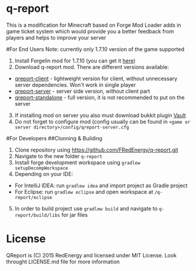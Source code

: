 # q-report
This is a modification for Minecraft based on Forge Mod Loader adds in game ticket system which would provide you a better feedback from players and helps to improve your server

#For End Users
Note: currently only 1.7.10 version of the game supported

1. Install Forgelin mod for 1.7.10 (you can get it [here](https://github.com/FRedEnergy/Forgelin/releases/tag/v0.1.0))
2. Download q-report mod. There are different versions available:
  * [qreport-client](https://github.com/FRedEnergy/q-report/releases/download/v1.1.1/qreport-v1.1.1-client.jar) - lightweight version for client, without unnecessary server dependencies. Won't work in single player
  * [qreport-server](https://github.com/FRedEnergy/q-report/releases/download/v1.1.1/qreport-v1.1.1-server.jar) - server side version, without client part
  * [qreport-standalone](https://github.com/FRedEnergy/q-report/releases/download/v1.1.1/qreport-v1.1.1-standalone.jar) - full version, it is not recommended to put on the server
3. If installing mod on server you also must download bukkit plugin [Vault](http://dev.bukkit.org/bukkit-plugins/vault/files/47-vault-1-4-1/)
4. Do not forget to configure mod (config usually can be found in `<game or server directory>/config/qreport-server.cfg`
  

#For Developers
##Clonning & Building
1. Clone repository using https://github.com/FRedEnergy/q-report.git
2. Navigate to the new folder `q-report`
3. Install forge development workspace using `gradlew setupDecompWorkspace`
4. Depending on your IDE:
  * For IntelliJ IDEA: run `gradlew idea` and import project as Gradle project
  * For Eclipse: run `gradlew eclipse` and open workspace at `/q-report/eclipse`
5. In order to build project use `gradlew build` and navigate to `q-report/build/libs` for jar files

# License
QReport is (C) 2015 RedEnergy and licensed under MIT License. Look throught LICENSE.md file for more information
